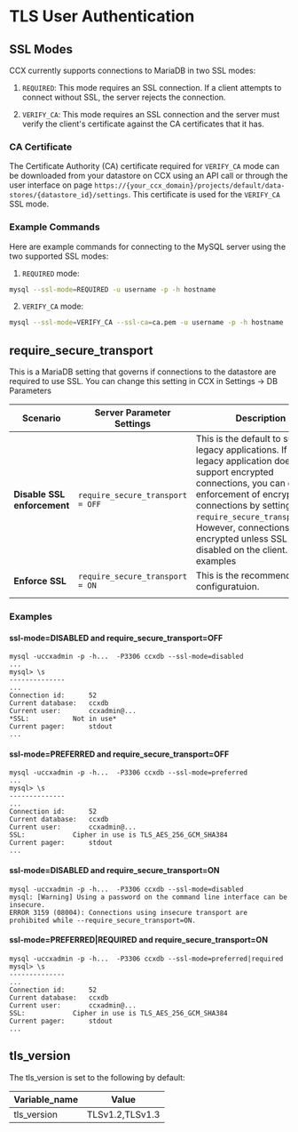 # TLS User Authentication

## SSL Modes

CCX currently supports connections to MariaDB in two SSL modes:

1. `REQUIRED`: This mode requires an SSL connection. If a client attempts to connect without SSL, the server rejects the connection.

2. `VERIFY_CA`: This mode requires an SSL connection and the server must verify the client's certificate against the CA certificates that it has.

### CA Certificate

The Certificate Authority (CA) certificate required for `VERIFY_CA` mode can be downloaded from your datastore on CCX using an API call or through the user interface on page `https://{your_ccx_domain}/projects/default/data-stores/{datastore_id}/settings`.
This certificate is used for the `VERIFY_CA` SSL mode.


### Example Commands

Here are example commands for connecting to the MySQL server using the two supported SSL modes:

1. `REQUIRED` mode:

```bash
mysql --ssl-mode=REQUIRED -u username -p -h hostname
```

2. `VERIFY_CA` mode:
```bash
mysql --ssl-mode=VERIFY_CA --ssl-ca=ca.pem -u username -p -h hostname
```

## require_secure_transport
This is a MariaDB setting that governs if connections to the datastore are required to use SSL. You can change this setting in CCX in Settings -> DB Parameters

| Scenario                                   | Server Parameter Settings                                   | Description                                                                                                                                                                                                                          |
|--------------------------------------------|------------------------------------------------------------|--------------------------------------------------------------------------------------------------------------------------------------------------------------------------------------------------------------------------------------|
| **Disable SSL enforcement**                | `require_secure_transport = OFF`                           | This is the default to support legacy applications. If your legacy application doesn't support encrypted connections, you can disable enforcement of encrypted connections by setting `require_secure_transport=OFF`. However, connections are encrypted unless SSL is disabled on the client. See examples |
| **Enforce SSL**   | `require_secure_transport = ON`  | This is the recommended configuratuion.                                                                                              |
                                                                               |
### Examples

#### ssl-mode=DISABLED and require_secure_transport=OFF

```
mysql -uccxadmin -p -h...  -P3306 ccxdb --ssl-mode=disabled
...
mysql> \s
--------------
...
Connection id:		52
Current database:	ccxdb
Current user:		ccxadmin@...
*SSL:			Not in use*
Current pager:		stdout
...
```

#### ssl-mode=PREFERRED and require_secure_transport=OFF
```
mysql -uccxadmin -p -h...  -P3306 ccxdb --ssl-mode=preferred
...
mysql> \s
--------------
...
Connection id:		52
Current database:	ccxdb
Current user:		ccxadmin@...
SSL:			Cipher in use is TLS_AES_256_GCM_SHA384
Current pager:		stdout
...
```

#### ssl-mode=DISABLED and require_secure_transport=ON
```
mysql -uccxadmin -p -h...  -P3306 ccxdb --ssl-mode=disabled
mysql: [Warning] Using a password on the command line interface can be insecure.
ERROR 3159 (08004): Connections using insecure transport are prohibited while --require_secure_transport=ON.
```

#### ssl-mode=PREFERRED|REQUIRED and require_secure_transport=ON
```
mysql -uccxadmin -p -h...  -P3306 ccxdb --ssl-mode=preferred|required
mysql> \s
--------------
...
Connection id:		52
Current database:	ccxdb
Current user:		ccxadmin@...
SSL:			Cipher in use is TLS_AES_256_GCM_SHA384
Current pager:		stdout
...
```
## tls_version

The tls_version is set to the following by default:

| Variable_name | Value           |
|---------------|-----------------|
| tls_version   | TLSv1.2,TLSv1.3 |
